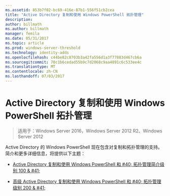 ```yaml
---
ms.assetid: 853b7f02-bc69-416e-87b1-556f51cb2cea
title: "Active Directory 复制和使用 Windows PowerShell 拓扑管理"
description: 
author: billmath
ms.author: billmath
manager: femila
ms.date: 05/31/2017
ms.topic: article
ms.prod: windows-server-threshold
ms.technology: identity-adds
ms.openlocfilehash: c44be82c8703b3a42fa556d1a3f77883d467cb6a
ms.sourcegitcommit: 70c1b6cedad55b9c7d2068c9aa4891c6c533ee4c
ms.translationtype: MT
ms.contentlocale: zh-CN
ms.lasthandoff: 07/03/2017
---
```

# <a name="active-directory-replication-and-topology-management-using-windows-powershell"></a>Active Directory 复制和使用 Windows PowerShell 拓扑管理

>适用于：Windows Server 2016，Windows Server 2012 R2、Windows Server 2012

Active Directory 的 Windows PowerShell 现在包含对复制和拓扑管理的支持。 简介和更多详细信息，将提供以下主题：  
  
-   [Active Directory 复制和使用 Windows PowerShell 和 #40; 拓扑管理简介级别 100 & #41;](../../../ad-ds/manage/powershell/Introduction-to-Active-Directory-Replication-and-Topology-Management-Using-Windows-PowerShell--Level-100-.md)  
  
-   [高级 Active Directory 复制和使用 Windows PowerShell 和 #40; 拓扑管理级别 200 & #41;](../../../ad-ds/manage/powershell/Advanced-Active-Directory-Replication-and-Topology-Management-Using-Windows-PowerShell--Level-200-.md)  
  


